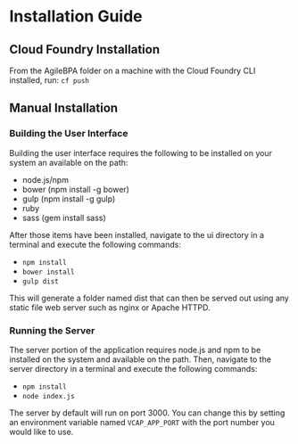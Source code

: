 Installation Guide
==================

## Cloud Foundry Installation
From the AgileBPA folder on a machine with the Cloud Foundry CLI installed,
run: `cf push`

## Manual Installation

### Building the User Interface
Building the user interface requires the following to be installed on your
system an available on the path:

* node.js/npm
* bower (npm install -g bower)
* gulp (npm install -g gulp)
* ruby
* sass (gem install sass)

After those items have been installed, navigate to the ui directory in a
terminal and execute the following commands:

* `npm install`
* `bower install`
* `gulp dist`

This will generate a folder named dist that can then be served out using any
static file web server such as nginx or Apache HTTPD.


### Running the Server
The server portion of the application requires node.js and npm to be
installed on the system and available on the path. Then, navigate to the
server directory in a terminal and execute the following commands:

* `npm install`
* `node index.js`

The server by default will run on port 3000. You can change this by setting an environment variable named `VCAP_APP_PORT` with the port number you would like to use.
